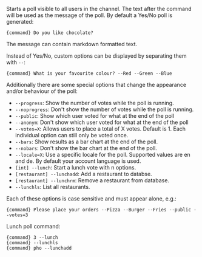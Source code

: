 Starts a poll visible to all users in the channel. The text after the command will be used as the message of the poll.
By default a Yes/No poll is generated:
```
{command} Do you like chocolate?
```
The message can contain markdown formatted text.

Instead of Yes/No, custom options can be displayed by separating them with `--`:
```
{command} What is your favourite colour? --Red --Green --Blue
```

Additionally there are some special options that change the appearance and/or behaviour of the poll:
- `--progress`: Show the number of votes while the poll is running.
- `--noprogress`: Don't show the number of votes while the poll is running.
- `--public`: Show which user voted for what at the end of the poll
- `--anonym`: Don't show which user voted for what at the end of the poll
- `--votes=X`: Allows users to place a total of X votes.  Default is 1.  Each individual option can still only be voted once.
- `--bars`: Show results as a bar chart at the end of the poll.
- `--nobars`: Don't show the bar chart at the end of the poll.
- `--locale=X`: Use a specific locale for the poll. Supported values are en and de. By default your account language is used.
- `[int] --lunch`: Start a lunch vote with n options.
- `[restaurant] --lunchadd`: Add a restaurant to databse.
- `[restaurant] --lunchrm`: Remove a restaurant from database.
- `--lunchls`: List all restaurants.

Each of these options is case sensitive and must appear alone, e.g.:
```
{command} Please place your orders --Pizza --Burger --Fries --public --votes=3
```

Lunch poll command:
```
{command} 3 --lunch
{command} --lunchls
{command} pho --lunchadd
```
